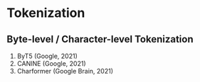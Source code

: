 # Tokenization
## Byte-level / Character-level Tokenization
1. ByT5 (Google, 2021) 
2. CANINE (Google, 2021)
3. Charformer (Google Brain, 2021)
